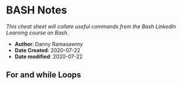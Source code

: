# BASH Notes
*This cheat sheet will collate useful commands from the Bash LinkedIn Learning course on Bash.*

- **Author**: Danny Ramasawmy
- **Date Created**: 2020-07-22
- **Date modified**: 2020-07-22




## For and while Loops